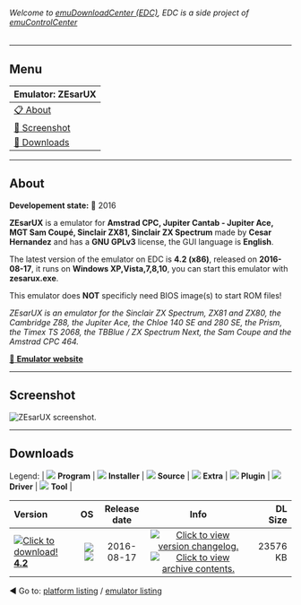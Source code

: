 ###### Welcome to [emuDownloadCenter (EDC)](https://github.com/PhoenixInteractiveNL/emuDownloadCenter/wiki/), EDC is a side project of [emuControlCenter](https://github.com/PhoenixInteractiveNL/emuControlCenter/wiki/)
***
## Menu
| **Emulator: ZEsarUX** |
|:---------|
| [:clipboard: About](#about) |
| [:sunrise: Screenshot](#screenshot) |
| [:floppy_disk: Downloads](#downloads) |
***
## About
**Developement state:** :large_blue_circle: 2016

**ZEsarUX** is a emulator for **Amstrad CPC, Jupiter Cantab - Jupiter Ace, MGT Sam Coupé, Sinclair ZX81, Sinclair ZX Spectrum** made by **Cesar Hernandez** and has a **GNU GPLv3** license, the GUI language is **English**.

The latest version of the emulator on EDC is **4.2 (x86)**, released on **2016-08-17**, it runs on **Windows XP,Vista,7,8,10**, you can start this emulator with **zesarux.exe**.

This emulator does **NOT** specificly need BIOS image(s) to start ROM files!

_ZEsarUX is an emulator for the Sinclair ZX Spectrum, ZX81 and ZX80, the Cambridge Z88, the Jupiter Ace, the Chloe 140 SE and 280 SE, the Prism, the Timex TS 2068, the TBBlue / ZX Spectrum Next, the Sam Coupe and the Amstrad CPC 464._

[:link: **Emulator website**](https://sourceforge.net/projects/zesarux/)
***
## Screenshot
![](https://raw.githubusercontent.com/PhoenixInteractiveNL/emuDownloadCenter/master/hooks/zesarux/emulator_screen_01.jpg "ZEsarUX screenshot.")
***
## Downloads
Legend: | 
![](https://raw.githubusercontent.com/wiki/PhoenixInteractiveNL/emuDownloadCenter/images_misc/icon_program_24.png) **Program** | 
![](https://raw.githubusercontent.com/wiki/PhoenixInteractiveNL/emuDownloadCenter/images_misc/icon_installer_24.png) **Installer** | 
![](https://raw.githubusercontent.com/wiki/PhoenixInteractiveNL/emuDownloadCenter/images_misc/icon_source_code_24.png) **Source** | 
![](https://raw.githubusercontent.com/wiki/PhoenixInteractiveNL/emuDownloadCenter/images_misc/icon_extra_24.png) **Extra** | 
![](https://raw.githubusercontent.com/wiki/PhoenixInteractiveNL/emuDownloadCenter/images_misc/icon_plugin_24.png) **Plugin** | 
![](https://raw.githubusercontent.com/wiki/PhoenixInteractiveNL/emuDownloadCenter/images_misc/icon_driver_24.png) **Driver** | 
![](https://raw.githubusercontent.com/wiki/PhoenixInteractiveNL/emuDownloadCenter/images_misc/icon_tool_24.png) **Tool** | 
 
| Version | OS | Release date | Info | DL Size |
|:--------|---:|:------------:|:----:|--------:|
| [![](https://raw.githubusercontent.com/wiki/PhoenixInteractiveNL/emuDownloadCenter/images_misc/icon_program_24.png "Click to download!")  **4.2**](https://github.com/PhoenixInteractiveNL/edc-repo0002/raw/master/zesarux/4.2.7z) | ![](https://raw.githubusercontent.com/wiki/PhoenixInteractiveNL/emuDownloadCenter/images_misc/logo_windows_24.png) ![](https://raw.githubusercontent.com/wiki/PhoenixInteractiveNL/emuDownloadCenter/images_misc/icon_32-bit_24.png) | 2016-08-17 | [![](https://raw.githubusercontent.com/wiki/PhoenixInteractiveNL/emuDownloadCenter/images_misc/icon_changelog_24.png "Click to view version changelog.")](https://github.com/PhoenixInteractiveNL/edc-repo0002/blob/master/zesarux/4.2_changelog.txt) [![](https://raw.githubusercontent.com/wiki/PhoenixInteractiveNL/emuDownloadCenter/images_misc/icon_contents_24.png "Click to view archive contents.")](https://github.com/PhoenixInteractiveNL/edc-repo0002/blob/master/zesarux/4.2_contents.txt) | 23576 KB |

:arrow_backward: Go to: [platform listing](https://github.com/PhoenixInteractiveNL/emuDownloadCenter/wiki/EDC-Platform-List) / [emulator listing](https://github.com/PhoenixInteractiveNL/emuDownloadCenter/wiki/EDC-Emulator-List)
